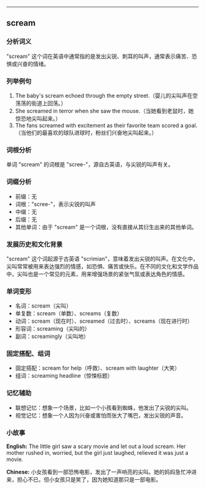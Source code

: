 
---------------
## scream
### 分析词义
"scream" 这个词在英语中通常指的是发出尖锐、刺耳的叫声，通常表示痛苦、恐惧或兴奋的情绪。

### 列举例句
1. The baby's scream echoed through the empty street.（婴儿的尖叫声在空荡荡的街道上回荡。）
2. She screamed in terror when she saw the mouse.（当她看到老鼠时，她惊恐地尖叫起来。）
3. The fans screamed with excitement as their favorite team scored a goal.（当他们的最喜欢的球队进球时，粉丝们兴奋地尖叫起来。）

### 词根分析
单词 "scream" 的词根是 "scree-"，源自古英语，与尖锐的叫声有关。

### 词缀分析
- 前缀：无
- 词根："scree-"，表示尖锐的叫声
- 中缀：无
- 后缀：无
- 其他单词：由于 "scream" 是一个词根，没有直接从其衍生出来的其他单词。

### 发展历史和文化背景
"scream" 这个词起源于古英语 "scrimian"，意味着发出尖锐的叫声。在文化中，尖叫常常被用来表达强烈的情感，如恐惧、痛苦或快乐。在不同的文化和文学作品中，尖叫也是一个常见的元素，用来增强场景的紧张气氛或表达角色的情感。

### 单词变形
- 名词：scream（尖叫）
- 单复数：scream（单数）、screams（复数）
- 动词：scream（现在时）、screamed（过去时）、screams（现在进行时）
- 形容词：screaming（尖叫的）
- 副词：screamingly（尖叫地）

### 固定搭配、组词
- 固定搭配：scream for help（呼救）、scream with laughter（大笑）
- 组词：screaming headline（惊悚标题）

### 记忆辅助
- 联想记忆：想象一个场景，比如一个小孩看到蜘蛛，他发出了尖锐的尖叫。
- 视觉记忆：想象一个人因为兴奋或害怕而张大了嘴巴，发出尖锐的声音。

### 小故事
**English:**
The little girl saw a scary movie and let out a loud scream. Her mother rushed in, worried, but the girl just laughed, relieved it was just a movie.

**Chinese:**
小女孩看到一部恐怖电影，发出了一声响亮的尖叫。她的妈妈急忙冲进来，担心不已，但小女孩只是笑了，因为她知道那只是一部电影。

